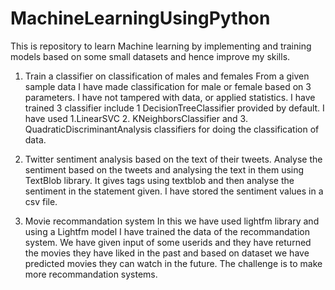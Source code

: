 # MachineLearningUsingPython
This is repository to learn Machine learning by implementing and training models based on some small datasets and hence improve my skills.
1. Train a classifier on classification of males and females
From a given sample data I have made classification for male or female based on 3 parameters. I have not tampered with data, or applied statistics. I have trained 3 classifier include 1 DecisionTreeClassifier provided by default. I have used 1.LinearSVC 2. KNeighborsClassifier and 3. QuadraticDiscriminantAnalysis classifiers for doing the classification of data.

2. Twitter sentiment analysis based on the text of their tweets.
Analyse the sentiment based on the tweets and analysing the text in them using TextBlob library.
It gives tags using textblob and then analyse the sentiment in the statement given. I have stored the sentiment values in a csv file. 

3. Movie recommandation system 
In this we have used lightfm library and using a Lightfm model I have trained the data of the recommandation system.
We have given input of some userids and they have returned the movies they have liked in the past and based on dataset we have predicted movies they can watch in the future.
The challenge is to make more recommandation systems.
